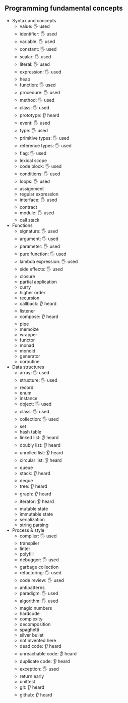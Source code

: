 ## Programming fundamental concepts

- Syntax and concepts
  - value: 🖐️ used 
  - identifier: 🖐️ used 
  - variable: 🖐️ used 
  - constant: 🖐️ used 
  - scalar: 🖐️ used 
  - literal: 🖐️ used 
  - expression: 🖐️ used 
  - heap
  - function: 🖐️ used 
  - procedure: 🖐️ used 
  - method: 🖐️ used 
  - class: 🖐️ used 
  - prototype: 👂 heard 
  - event: 🖐️ used 
  - type: 🖐️ used 
  - primitive types: 🖐️ used 
  - reference types: 🖐️ used 
  - flag: 🖐️ used 
  - lexical scope
  - code block: 🖐️ used 
  - conditions: 🖐️ used 
  - loops: 🖐️ used 
  - assignment
  - regular expression
  - interface: 🖐️ used 
  - contract
  - module: 🖐️ used 
  - call stack
- Functions
  - signature: 🖐️ used 
  - argument: 🖐️ used 
  - parameter: 🖐️ used 
  - pure function: 🖐️ used 
  - lambda expression: 🖐️ used 
  - side effects: 🖐️ used 
  - closure
  - partial application
  - curry
  - higher order
  - recursion
  - callback: 👂 heard 
  - listener
  - compose: 👂 heard 
  - pipe
  - memoize
  - wrapper
  - functor
  - monad
  - monoid
  - generator
  - coroutine
- Data structures
  - array: 🖐️ used 
  - structure: 🖐️ used 
  - record
  - enum
  - instance
  - object: 🖐️ used 
  - class: 🖐️ used 
  - collection: 🖐️ used 
  - set
  - hash table
  - linked list: 👂 heard 
  - doubly list: 👂 heard 
  - unrolled list: 👂 heard 
  - circular list: 👂 heard 
  - queue
  - stack: 👂 heard 
  - deque
  - tree: 👂 heard 
  - graph: 👂 heard 
  - iterator: 👂 heard 
  - mutable state
  - immutable state
  - serialization
  - string parsing
- Process & style
  - compiler: 🖐️ used 
  - transpiler
  - linter
  - polyfill
  - debugger: 🖐️ used 
  - garbage collection
  - refactoring: 🖐️ used 
  - code review: 🖐️ used 
  - antipatterns
  - paradigm: 🖐️ used 
  - algorithm: 🖐️ used 
  - magic numbers
  - hardcode
  - complexity
  - decomposition
  - spaghetti
  - silver bullet
  - not invented here
  - dead code: 👂 heard
  - unreachable code: 👂 heard
  - duplicate code: 👂 heard
  - exception: 🖐️ used 
  - return early
  - unittest
  - git: 👂 heard
  - github: 👂 heard
